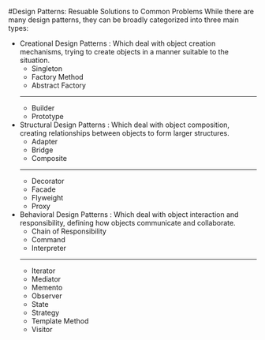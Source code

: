 #Design Patterns: Resuable Solutions to Common Problems
While there are many design patterns, they can be broadly categorized into three main types:
* Creational Design Patterns : Which deal with object creation mechanisms, trying to create objects in a manner suitable to the situation.
  - Singleton
  - Factory Method
  - Abstract Factory
  -------------------
  - Builder
  - Prototype
* Structural Design Patterns : Which deal with object composition, creating relationships between objects to form larger structures.
  - Adapter
  - Bridge
  - Composite
  ---------------
  - Decorator
  - Facade
  - Flyweight
  - Proxy
* Behavioral Design Patterns : Which deal with object interaction and responsibility, defining how objects communicate and collaborate.
  - Chain of Responsibility
  - Command
  - Interpreter
  -------------------
  - Iterator
  - Mediator
  - Memento
  - Observer
  - State
  - Strategy
  - Template Method
  - Visitor

